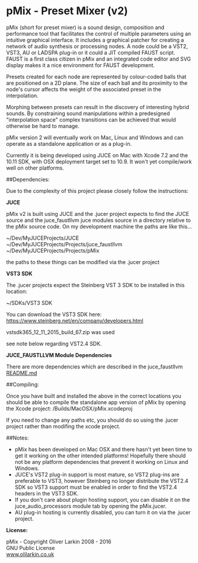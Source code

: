 # pMix - Preset Mixer (v2)

pMix (short for preset mixer) is a sound design, composition and performance tool that facilitates the control of multiple parameters using an intuitive graphical interface. It includes a graphical patcher for creating a network of audio synthesis or processing nodes. A node could be a VST2, VST3, AU or LADSPA plug-in or it could a JIT compiled FAUST script. FAUST is a first class citizen in pMix and an integrated code editor and SVG display makes it a nice environment for FAUST development.

Presets created for each node are represented by colour-coded balls that are positioned on a 2D plane. The size of each ball and its proximity to the node's cursor affects the weight of the associated preset in the interpolation. 

Morphing between presets can result in the discovery of interesting hybrid sounds. By constraining sound manipulations within a predesigned "interpolation space" complex transitions can be achieved that would otherwise be hard to manage. 

pMix version 2 will eventually work on Mac, Linux and Windows and can operate as a standalone application or as a plug-in.

Currently it is being developed using JUCE on Mac with Xcode 7.2 and the 10.11 SDK, with OSX deployment target set to 10.9. It won't yet compile/work well on other platforms.


##Dependencies:

Due to the complexity of this project please closely follow the instructions:

**JUCE**

pMix v2 is built using JUCE and the .jucer project expects to find the JUCE source and the juce_faustllvm juce modules source in a directory relative to the pMix source code. On my development machine the paths are like this...

~/Dev/MyJUCEProjects/JUCE  
~/Dev/MyJUCEProjects/Projects/juce_faustllvm  
~/Dev/MyJUCEProjects/Projects/pMix  

the paths to these things can be modified via the .jucer project

**VST3 SDK**
	
The .jucer projects expect the Steinberg VST 3 SDK to be installed in this location: 

~/SDKs/VST3 SDK 

You can download the VST3 SDK here: https://www.steinberg.net/en/company/developers.html

vstsdk365_12_11_2015_build_67.zip was used

see note below regarding VST2.4 SDK.

**JUCE_FAUSTLLVM Module Dependencies**

There are more dependencies which are described in the juce_faustllvm [README.md](https://github.com/olilarkin/juce_faustllvm)


##Compiling:

Once you have built and installed the above in the correct locations you should be able to compile the standalone app version of pMix by opening the Xcode project: /Builds/MacOSX/pMix.xcodeproj

If you need to change any paths etc, you should do so using the .jucer project rather than modifing the xcode project.

##Notes:

* pMix has been developed on Mac OSX and there hasn't yet been time to get it working on the other intended platforms! Hopefully there should not be any platform dependencies that prevent it working on Linux and Windows.
* JUCE's VST2 plug-in support is most mature, so VST2 plug-ins are preferable to VST3, however Steinberg no longer distribute the VST2.4 SDK so VST3 support must be enabled in order to find the VST2.4 headers in the VST3 SDK.
* If you don't care about plugin hosting support, you can disable it on the juce_audio_processors module tab by opening the pMix.jucer.
* AU plug-in hosting is currently disabled, you can turn it on via the .jucer project.

**License:**

pMix - Copyright Oliver Larkin 2008 - 2016  
GNU Public License  
www.olilarkin.co.uk